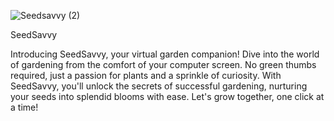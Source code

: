 ![Seedsavvy (2)](https://github.com/A-Ruval/SeedSavvy/assets/162772023/278f0017-80d0-48e7-b1da-14cca66dafc3)

SeedSavvy 

Introducing SeedSavvy, your virtual garden companion! Dive into the world of gardening from the comfort of your computer screen. No green thumbs required, just a passion for plants and a sprinkle of curiosity. 
With SeedSavvy, you'll unlock the secrets of successful gardening, nurturing your seeds into splendid blooms with ease. Let's grow together, one click at a time!
